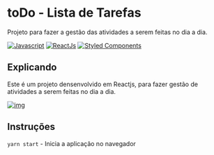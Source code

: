 # toDo - Lista de Tarefas

Projeto para fazer a gestão das atividades a serem feitas no dia a dia.

[![Javascript](https://img.shields.io/badge/JavaScript-F7DF1E?style=for-the-badge&logo=javascript&logoColor=black)](#)
[![ReactJs](https://img.shields.io/badge/React-20232A?style=for-the-badge&logo=react&logoColor=61DAFB)](#)
[![Styled Components](https://img.shields.io/badge/styled--components-DB7093?style=for-the-badge&logo=styled-components&logoColor=white)](#)

## Explicando

Este é um projeto densenvolvido em Reactjs, para fazer gestão de atividades a serem feitas no dia a dia.

[![img](https://raw.githubusercontent.com/matheusvinute/todo-lista/main/img-toDo.png)](#)

## Instruções

`yarn start` - Inicia a aplicação no navegador
